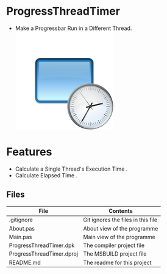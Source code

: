# ProgressThreadTimer
- Make a Progressbar Run in a Different Thread.                   
![](ProgressThreadTimer.png) 



# Features  
- Calculate a Single Thread's Execution Time .
- Calculate Elapsed Time .








## Files

| File | Contents | 
| --- | --- |
| .gitignore | Git ignores the files in this file |
| About.pas | About view of the programme |
| Main.pas | Main view of the programme |
| ProgressThreadTimer.dpk | The compiler project file |
| ProgressThreadTimer.dproj | The MSBUILD project file |
| README.md | The readme for this project |
